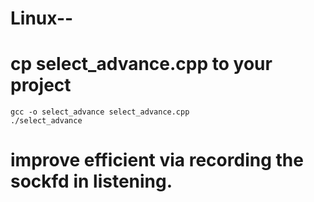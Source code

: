 # Linux--

# cp select_advance.cpp to your project

```
gcc -o select_advance select_advance.cpp
./select_advance
```
# improve efficient via recording the sockfd in listening.

